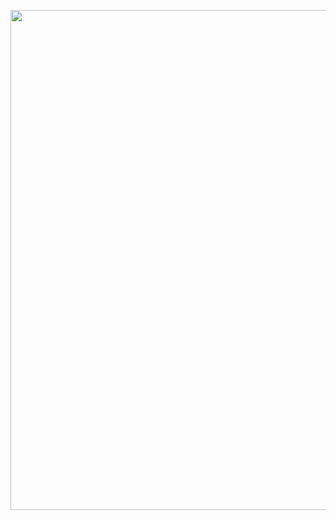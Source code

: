 
<body background="https://st.depositphotos.com/2229436/2386/v/950/depositphotos_23860011-stock-illustration-seamless-texture-with-noise-effect.jpg">
<p align="center">
  <img src="https://lh3.googleusercontent.com/-0h6mFs80Ido/WzrhWpUOTfI/AAAAAAAABpQ/ZBjltA9t8BUw5gK120HrjXCasiXeC_mrwCJoC/w530-h494-n-rw/Sem%2Bt%25C3%25ADtulo.png" width="800"/>
</p>
</body>
